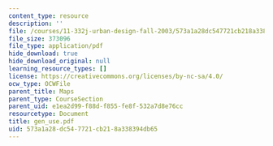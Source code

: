 ```yaml
---
content_type: resource
description: ''
file: /courses/11-332j-urban-design-fall-2003/573a1a28dc547721cb218a338394db65_gen_use.pdf
file_size: 373096
file_type: application/pdf
hide_download: true
hide_download_original: null
learning_resource_types: []
license: https://creativecommons.org/licenses/by-nc-sa/4.0/
ocw_type: OCWFile
parent_title: Maps
parent_type: CourseSection
parent_uid: e1ea2d99-f88d-f855-fe8f-532a7d8e76cc
resourcetype: Document
title: gen_use.pdf
uid: 573a1a28-dc54-7721-cb21-8a338394db65
---
```

